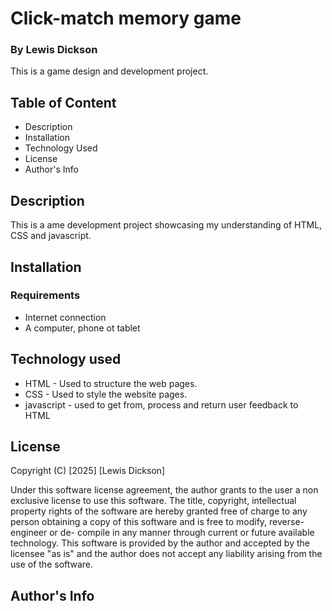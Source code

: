 # Click-match memory game

### By Lewis Dickson

This is a game design and development project.

## Table of Content

* Description
* Installation
* Technology Used
* License
* Author's Info

## Description

This is a ame development project showcasing my understanding of HTML, CSS and javascript.

## Installation

### Requirements

* Internet connection
* A computer, phone ot tablet

## Technology used

* HTML - Used to structure the web pages.
* CSS - Used to style the website pages.
* javascript - used to get from, process and return user feedback to HTML

## License
Copyright (C) [2025] [Lewis Dickson]

Under this software license agreement, the author grants to the user a non exclusive license to use this software. The title, copyright, intellectual property rights of the software are hereby granted free of charge to any person obtaining a copy of this software and is free to modify, reverse- engineer or de- compile in any manner through current or future available technology. This software is provided by the author and accepted by the licensee "as is" and the author does not accept any liability arising from the use of the software.

## Author's Info

